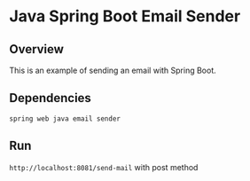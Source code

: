 # Java Spring Boot Email Sender

## Overview
This is an example of sending an email with Spring Boot.

## Dependencies
`
spring web
java email sender
`


## Run
`http://localhost:8081/send-mail` with post method
